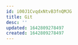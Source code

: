 ```yaml
---
id: i00J1CvqdxNtvB3fnQMJG
title: Git
desc: ''
updated: 1642809278497
created: 1642809278497
---
```



